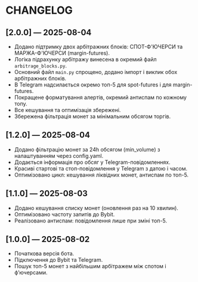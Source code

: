 
# CHANGELOG

## [2.0.0] — 2025-08-04
- Додано підтримку двох арбітражних блоків: СПОТ-Ф'ЮЧЕРСИ та МАРЖА-Ф'ЮЧЕРСИ (margin-futures).
- Логіка підрахунку арбітражу винесена в окремий файл `arbitrage_blocks.py`.
- Основний файл `main.py` спрощено, додано імпорт і виклик обох арбітражних блоків.
- В Telegram надсилається окремо топ-5 для spot-futures і для margin-futures.
- Покращене форматування алертів, окремий антиспам по кожному топу.
- Все кешування та оптимізація збережені.
- Збережена фільтрація монет за мінімальним обсягом торгів.

## [1.2.0] — 2025-08-04
- Додано фільтрацію монет за 24h обсягом (min_volume) з налаштуванням через config.yaml.
- Додається інформація про обсяг у Telegram-повідомленнях.
- Красиві стартові та стоп-повідомлення у Telegram з датою і часом.
- Оптимізовано цикл: кешування ліквідних монет, антиспам по топ-5.

## [1.1.0] — 2025-08-03
- Додано кешування списку монет (оновлення раз на 10 хвилин).
- Оптимізовано частоту запитів до Bybit.
- Реалізовано антиспам: повідомлення лише при зміні топ-5.

## [1.0.0] — 2025-08-02
- Початкова версія бота.
- Підключення до Bybit та Telegram.
- Пошук топ-5 монет з найбільшим арбітражем між спотом і ф’ючерсами.
